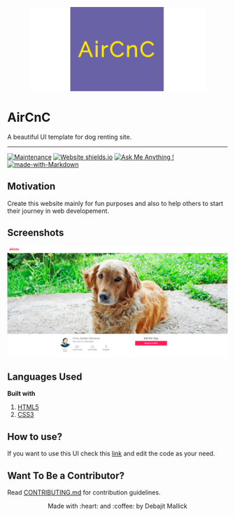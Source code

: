 <p align="center">
  <img style="border-width: 0" src="assets/logo.png">
</p>

# AirCnC

A beautiful UI template for dog renting site.

---

[![Maintenance](https://img.shields.io/badge/Maintained%3F-yes-green.svg)](https://github.com/debajit13/AirCnC/graphs/commit-activity) [![Website shields.io](https://img.shields.io/website-up-down-green-red/http/shields.io.svg)](https://debajit13.github.io/AirCnC/) [![Ask Me Anything !](https://img.shields.io/badge/Ask%20me-anything-1abc9c.svg)](https://github.com/debajit13/AirCnC/issues) [![made-with-Markdown](https://img.shields.io/badge/Made%20with-Markdown-1f425f.svg)](http://commonmark.org)

## Motivation

Create this website mainly for fun purposes and also to help others to start their journey in web developement.


## Screenshots

<img src="assets/screenshot.png">

## Languages Used

**Built with**

1. [HTML5](https://developer.mozilla.org/en-US/docs/Web/HTML)
1. [CSS3](https://developer.mozilla.org/en-US/docs/Web/css)

## How to use?

If you want to use this UI check this [link](https://debajit13.github.io/AirCnC/) and edit the code as your need.

## Want To Be a Contributor?

Read [CONTRIBUTING.md](./CONTRIBUTING.md) for contribution guidelines.

<p align="center">Made with :heart: and :coffee: by Debajit Mallick</p>
